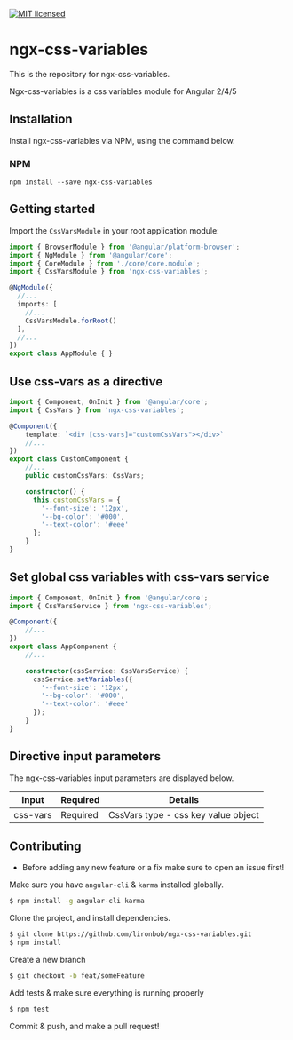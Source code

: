 [![MIT licensed](https://img.shields.io/badge/license-MIT-blue.svg?style=flat-square)](https://github.com/lironbob/ngx-css-variables/blob/master/LICENSE.md)

# ngx-css-variables
This is the repository for ngx-css-variables.

Ngx-css-variables is a css variables module for Angular 2/4/5

## Installation
Install ngx-css-variables via NPM, using the command below.

### NPM
```shell
npm install --save ngx-css-variables
```

## Getting started
Import the `CssVarsModule` in your root application module:

```typescript
import { BrowserModule } from '@angular/platform-browser';
import { NgModule } from '@angular/core';
import { CoreModule } from './core/core.module';
import { CssVarsModule } from 'ngx-css-variables';

@NgModule({
  //...
  imports: [
    //...
    CssVarsModule.forRoot()
  ],
  //...
})
export class AppModule { }
```

## Use css-vars as a directive 

```typescript
import { Component, OnInit } from '@angular/core';
import { CssVars } from 'ngx-css-variables';

@Component({
    template: `<div [css-vars]="customCssVars"></div>`
    //...
})
export class CustomComponent {
    //...
    public customCssVars: CssVars;

    constructor() {
      this.customCssVars = {
        '--font-size': '12px',
        '--bg-color': '#000',
        '--text-color': '#eee'
      };
    }
}
```

## Set global css variables with css-vars service 

```typescript
import { Component, OnInit } from '@angular/core';
import { CssVarsService } from 'ngx-css-variables';

@Component({
    //...
})
export class AppComponent {
    //...

    constructor(cssService: CssVarsService) {
      cssService.setVariables({
        '--font-size': '12px',
        '--bg-color': '#000',
        '--text-color': '#eee'
      });
    }
}
```

## Directive input parameters
The ngx-css-variables input parameters are displayed below.

| Input | Required | Details |
| ---- | ---- | ---- |
| css-vars | Required | CssVars type - css key value object  |

## Contributing

* Before adding any new feature or a fix make sure to open an issue first!

Make sure you have `angular-cli` & `karma` installed globally.

```bash
$ npm install -g angular-cli karma
```

Clone the project, and install dependencies.

```bash
$ git clone https://github.com/lironbob/ngx-css-variables.git
$ npm install
```

Create a new branch

```bash
$ git checkout -b feat/someFeature
```

Add tests & make sure everything is running properly
```bash
$ npm test
```

Commit & push, and make a pull request!
